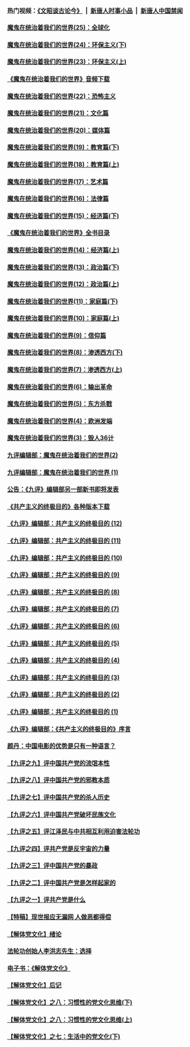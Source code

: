 #### 热门视频：[《文昭谈古论今》](https://github.com/gfw-breaker/wenzhao/blob/master/README.md?t=10271533) &nbsp;|&nbsp; [新唐人时事小品](https://github.com/gfw-breaker/ntdtv-comedy/blob/master/README.md?t=10271533) &nbsp;|&nbsp; [新唐人中国禁闻](https://github.com/gfw-breaker/ntdtv-news/blob/master/README.md?t=10271533)

#### [魔鬼在统治着我们的世界(25)：全球化](../pages/nsc422/n10788205.md?t=10271533) 

#### [魔鬼在统治着我们的世界(24)：环保主义(下)](../pages/nsc422/n10695307.md?t=10271533) 

#### [魔鬼在统治着我们的世界(23)：环保主义(上)](../pages/nsc422/n10688613.md?t=10271533) 

#### [《魔鬼在统治着我们的世界》音频下载](../pages/nsc422/n10635553.md?t=10271533) 

#### [魔鬼在统治着我们的世界(22)：恐怖主义](../pages/nsc422/n10614727.md?t=10271533) 

#### [魔鬼在统治着我们的世界(21)：文化篇](../pages/nsc422/n10597706.md?t=10271533) 

#### [魔鬼在统治着我们的世界(20)：媒体篇](../pages/nsc422/n10586579.md?t=10271533) 

#### [魔鬼在统治着我们的世界(19)：教育篇(下)](../pages/nsc422/n10564808.md?t=10271533) 

#### [魔鬼在统治着我们的世界(18)：教育篇(上)](../pages/nsc422/n10526970.md?t=10271533) 

#### [魔鬼在统治着我们的世界(17)：艺术篇](../pages/nsc422/n10499093.md?t=10271533) 

#### [魔鬼在统治着我们的世界(16)：法律篇](../pages/nsc422/n10485969.md?t=10271533) 

#### [魔鬼在统治着我们的世界(15)：经济篇(下)](../pages/nsc422/n10469975.md?t=10271533) 

#### [《魔鬼在统治着我们的世界》全书目录](../pages/nsc422/n10464261.md?t=10271533) 

#### [魔鬼在统治着我们的世界(14)：经济篇(上)](../pages/nsc422/n10457370.md?t=10271533) 

#### [魔鬼在统治着我们的世界(13)：政治篇(下)](../pages/nsc422/n10448270.md?t=10271533) 

#### [魔鬼在统治着我们的世界(12)：政治篇(上)](../pages/nsc422/n10444576.md?t=10271533) 

#### [魔鬼在统治着我们的世界(11)：家庭篇(下)](../pages/nsc422/n10440961.md?t=10271533) 

#### [魔鬼在统治着我们的世界(10)：家庭篇(上)](../pages/nsc422/n10435448.md?t=10271533) 

#### [魔鬼在统治着我们的世界(9)：信仰篇](../pages/nsc422/n10432159.md?t=10271533) 

#### [魔鬼在统治着我们的世界(8)：渗透西方(下)](../pages/nsc422/n10429603.md?t=10271533) 

#### [魔鬼在统治着我们的世界(7)：渗透西方(上)](../pages/nsc422/n10426013.md?t=10271533) 

#### [魔鬼在统治着我们的世界(6)：输出革命](../pages/nsc422/n10421536.md?t=10271533) 

#### [魔鬼在统治着我们的世界(5)：东方杀戮](../pages/nsc422/n10417707.md?t=10271533) 

#### [魔鬼在统治着我们的世界(4)：欧洲发端](../pages/nsc422/n10414890.md?t=10271533) 

#### [魔鬼在统治着我们的世界(3)：毁人36计](../pages/nsc422/n10411583.md?t=10271533) 

#### [九评编辑部：魔鬼在统治着我们的世界(2)](../pages/nsc422/n10410036.md?t=10271533) 

#### [九评编辑部：魔鬼在统治着我们的世界 (1)](../pages/nsc422/n10406825.md?t=10271533) 

#### [公告：《九评》编辑部另一部新书即将发表](../pages/nsc422/n10405104.md?t=10271533) 

#### [《共产主义的终极目的》各种版本下载](../pages/nsc422/n10022138.md?t=10271533) 

#### [《九评》编辑部：共产主义的终极目的 (12)](../pages/nsc422/n9933272.md?t=10271533) 

#### [《九评》编辑部：共产主义的终极目的 (11)](../pages/nsc422/n9924973.md?t=10271533) 

#### [《九评》编辑部：共产主义的终极目的 (10)](../pages/nsc422/n9920883.md?t=10271533) 

#### [《九评》编辑部：共产主义的终极目的 (9)](../pages/nsc422/n9916363.md?t=10271533) 

#### [《九评》编辑部：共产主义的终极目的 (8)](../pages/nsc422/n9912488.md?t=10271533) 

#### [《九评》编辑部：共产主义的终极目的 (7)](../pages/nsc422/n9901176.md?t=10271533) 

#### [《九评》编辑部：共产主义的终极目的 (6)](../pages/nsc422/n9899359.md?t=10271533) 

#### [《九评》编辑部：共产主义的终极目的 (5)](../pages/nsc422/n9893174.md?t=10271533) 

#### [《九评》编辑部：共产主义的终极目的 (4)](../pages/nsc422/n9891246.md?t=10271533) 

#### [《九评》编辑部：共产主义的终极目的 (3)](../pages/nsc422/n9879879.md?t=10271533) 

#### [《九评》编辑部：共产主义的终极目的 (2)](../pages/nsc422/n9876205.md?t=10271533) 

#### [《九评》编辑部：共产主义的终极目的 (1)](../pages/nsc422/n9865857.md?t=10271533) 

#### [《九评》编辑部：《共产主义的终极目的》序言](../pages/nsc422/n9862666.md?t=10271533) 

#### [颜丹：中国电影的优势是只有一种语言？](../pages/nsc422/n9583062.md?t=10271533) 

#### [【九评之九】评中国共产党的流氓本性](../pages/nsc422/n737542.md?t=10271533) 

#### [【九评之八】评中国共产党的邪教本质](../pages/nsc422/n735942.md?t=10271533) 

#### [【九评之七】评中国共产党的杀人历史](../pages/nsc422/n733806.md?t=10271533) 

#### [【九评之六】评中国共产党破坏民族文化](../pages/nsc422/n731667.md?t=10271533) 

#### [【九评之五】评江泽民与中共相互利用迫害法轮功](../pages/nsc422/n730058.md?t=10271533) 

#### [【九评之四】评共产党是反宇宙的力量](../pages/nsc422/n727814.md?t=10271533) 

#### [【九评之三】评中国共产党的暴政](../pages/nsc422/n725597.md?t=10271533) 

#### [【九评之二】评中国共产党是怎样起家的](../pages/nsc422/n723946.md?t=10271533) 

#### [【九评之一】评共产党是什么](../pages/nsc422/n722529.md?t=10271533) 

#### [【特稿】现世报应无漏网 人做恶都得偿](../pages/nsc422/n4215167.md?t=10271533) 

#### [【解体党文化】绪论](../pages/nsc422/n1449356.md?t=10271533) 

#### [法轮功创始人李洪志先生：选择](../pages/nsc422/n3580738.md?t=10271533) 

#### [电子书：《解体党文化》](../pages/nsc422/n1573484.md?t=10271533) 

#### [【解体党文化】后记](../pages/nsc422/n1531999.md?t=10271533) 

#### [【解体党文化】之八：习惯性的党文化思维(下)](../pages/nsc422/n1526477.md?t=10271533) 

#### [【解体党文化】之八：习惯性的党文化思维(上)](../pages/nsc422/n1520631.md?t=10271533) 

#### [【解体党文化】之七：生活中的党文化(下)](../pages/nsc422/n1513446.md?t=10271533) 

